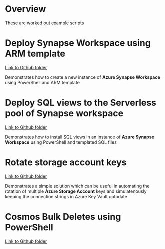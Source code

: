 # Overview
These are worked out example scripts

# Deploy Synapse Workspace using ARM template
[Link to Github folder](/synapse-workspace-armtemplate/)

Demonstrates how to create a new instance of **Azure Synapse Workspace** using PowerShell and ARM template


# Deploy SQL views to the Serverless pool of Synapse workspace
[Link to Github folder](/synapse-cosmos-views/)

Demonstrates how to install SQL views in an instance of **Azure Synapse Workspace** using PowerShell and templated SQL files

# Rotate storage account keys
[Link to Github folder](/rotate-storage-account-keys/)

Demonstrates a simple solution which can be useful in automating the rotation of multiple **Azure Storage Account** keys and simulatenously keeping the connection strings in Azure Key Vault uptodate

# Cosmos Bulk Deletes using PowerShell
[Link to Github folder](cosmos-bulk-delete/README.MD)